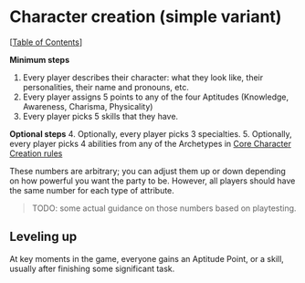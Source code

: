# Character creation (simple variant)
\[[Table of Contents](table_of_contents.md)\]


**Minimum steps**
1. Every player describes their character: what they look like, their personalities, their name and pronouns, etc.
2. Every player assigns 5 points to any of the four Aptitudes (Knowledge, Awareness, Charisma, Physicality)
3. Every player picks 5 skills that they have.

**Optional steps**
4. Optionally, every player picks 3 specialties.
5. Optionally, every player picks 4 abilities from any of the Archetypes in [Core Character Creation rules](TODO)

These numbers are arbitrary; you can adjust them up or down depending on how powerful you want the party to be. However, all players should have the same number for each type of attribute.

> TODO: some actual guidance on those numbers based on playtesting.

## Leveling up

At key moments in the game, everyone gains an Aptitude Point, or a skill, usually after finishing some significant task.

